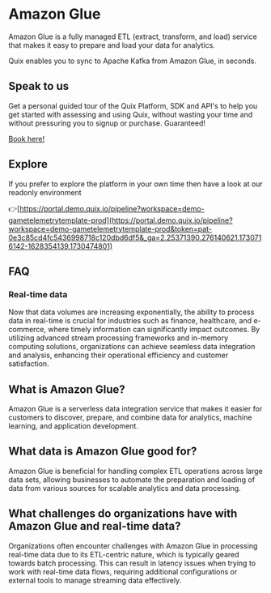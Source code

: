 <!-- START MARKDOWN -->
<!--[tech-name]-->
# Amazon Glue

<!--[blurb-about-tech]-->
Amazon Glue is a fully managed ETL (extract, transform, and load) service that makes it easy to prepare and load your data for analytics.

Quix enables you to sync to Apache Kafka <span id="to_or_from">from</span> <span id="techname">Amazon Glue</span>, in seconds.

## Speak to us

Get a personal guided tour of the Quix Platform, SDK and API's to help you get started with assessing and using Quix, without wasting your time and without pressuring you to signup or purchase. Guaranteed!

[Book here!](https://share.hsforms.com/1iW0TmZzKQMChk0lxd_tGiw4yjw2?__hstc=175542013.19c333c2ae8002be5fbc6a17a447e442.1730474801833.1730474801833.1730716142494.2&__hssc=175542013.2.1730716142494&__hsfp=3927774151)


## Explore

If you prefer to explore the platform in your own time then have a look at our readonly environment

👉[https://portal.demo.quix.io/pipeline?workspace=demo-gametelemetrytemplate-prod](https://portal.demo.quix.io/pipeline?workspace=demo-gametelemetrytemplate-prod&token=pat-0e3c85cd4fc5436998718c120dbd6df5&_ga=2.25371390.276140621.1730716142-1628354139.1730474801)


## FAQ

### Real-time data

Now that data volumes are increasing exponentially, the ability to process data in real-time is crucial for industries such as finance, healthcare, and e-commerce, where timely information can significantly impact outcomes. By utilizing advanced stream processing frameworks and in-memory computing solutions, organizations can achieve seamless data integration and analysis, enhancing their operational efficiency and customer satisfaction.

## What is <span id="techname">Amazon Glue</span>?

<!--[tech-seo-text]-->
Amazon Glue is a serverless data integration service that makes it easier for customers to discover, prepare, and combine data for analytics, machine learning, and application development.

## What data is <span id="techname">Amazon Glue</span> good for?

<!--[tech-data-seo-text]-->
Amazon Glue is beneficial for handling complex ETL operations across large data sets, allowing businesses to automate the preparation and loading of data from various sources for scalable analytics and data processing.

## What challenges do organizations have with <span id="techname">Amazon Glue</span> and real-time data?

<!--[tech-challenges-seo-text]-->
Organizations often encounter challenges with Amazon Glue in processing real-time data due to its ETL-centric nature, which is typically geared towards batch processing. This can result in latency issues when trying to work with real-time data flows, requiring additional configurations or external tools to manage streaming data effectively.
<!-- END MARKDOWN -->